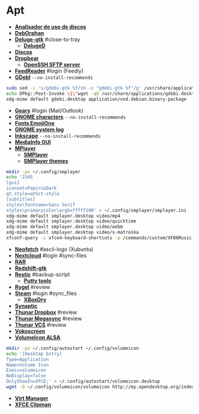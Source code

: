 # Apt
 - <a href="http://apt.ubuntu.com/p/baobab" target="_blank"><strong>Analisador de uso de discos</strong></a>
 - <a href="http://apt.ubuntu.com/p/deborphan" target="_blank"><strong>DebOrphan</strong></a>
 - <a href="http://apt.ubuntu.com/p/deluge-gtk" target="_blank"><strong>Deluge-gtk</strong></a> #close-to-tray
     - <a href="http://apt.ubuntu.com/p/deluged" target="_blank"><strong>DelugeD</strong></a>
 - <a href="http://apt.ubuntu.com/p/gnome-disk-utility" target="_blank"><strong>Discos</strong></a>
 - <a href="http://apt.ubuntu.com/p/dropbear" target="_blank"><strong>Dropbear</strong></a>
    - <a href="http://apt.ubuntu.com/p/openssh-sftp-server" target="_blank"><strong>OpenSSH SFTP server</strong></a>
 - <a href="http://apt.ubuntu.com/p/feedreader" target="_blank"><strong>FeedReader</strong></a> #login (Feedly)
 - <a href="http://apt.ubuntu.com/p/gdebi" target="_blank"><strong>GDebI</strong></a> `--no-install-recommends`
```bash
sudo sed -i 's/gdebi-gtk %f/sh -c "gdebi-gtk %f"/g' /usr/share/applications/gdebi.desktop
echo DPkg::Post-Invoke \{\"wget -qO /usr/share/applications/gdebi.desktop http://my.opendesktop.org/s/FiZyQR6JYNo8cSr/download\"\;\}\; | sudo tee /etc/apt/apt.conf.d/100gdebi
xdg-mime default gdebi.desktop application/vnd.debian.binary-package
```
 - <a href="http://apt.ubuntu.com/p/geary" target="_blank"><strong>Geary</strong></a> #login (Mail/Outlook)
 - <a href="http://apt.ubuntu.com/p/gnome-characters" target="_blank"><strong>GNOME characters</strong></a> `--no-install-recommends`
 - <a href="http://apt.ubuntu.com/p/fonts-emojione" target="_blank"><strong>Fonts EmojiOne</strong></a>
 - <a href="http://apt.ubuntu.com/p/gnome-system-log" target="_blank"><strong>GNOME system log</strong></a>
 - <a href="http://apt.ubuntu.com/p/inkscape" target="_blank"><strong>Inkscape</strong></a> `--no-install-recommends`
 - <a href="http://apt.ubuntu.com/p/mediainfo-gui" target="_blank"><strong>MediaInfo GUI</strong></a>
 - <a href="http://apt.ubuntu.com/p/mplayer" target="_blank"><strong>MPlayer</strong></a>
   - <a href="http://apt.ubuntu.com/p/smplayer" target="_blank"><strong>SMPlayer</strong></a>
   - <a href="http://apt.ubuntu.com/p/smplayer-themes" target="_blank"><strong>SMPlayer themes</strong></a>
```bash
mkdir -pv ~/.config/smplayer
echo '2345 	
[gui]
iconset=PapirusDark
qt_style=qt5ct-style
[subtitles]
styles\fontname=Sans Serif
styles\primarycolor\argb=fffff100' > ~/.config/smplayer/smplayer.ini
xdg-mime default smplayer.desktop video/mp4
xdg-mime default smplayer.desktop video/quicktime
xdg-mime default smplayer.desktop video/webm
xdg-mime default smplayer.desktop video/x-matroska
xfconf-query -c xfce4-keyboard-shortcuts -p /commands/custom/XF86Music -s "smplayer" -n -t string

```
 - <a href="http://apt.ubuntu.com/p/neofetch" target="_blank"><strong>Neofetch</strong></a> #ascii-logo (Xubuntu)
 - <a href="http://apt.ubuntu.com/p/nextcloud-desktop" target="_blank"><strong>Nextcloud</strong></a> #login #sync-files
 - <a href="http://apt.ubuntu.com/p/rar" target="_blank"><strong>RAR</strong></a>
 - <a href="http://apt.ubuntu.com/p/redshift-gtk" target="_blank"><strong>Redshift-gtk</strong></a>
 - <a href="http://apt.ubuntu.com/p/restic" target="_blank"><strong>Restic</strong></a> #backup-script
    - <a href="http://apt.ubuntu.com/p/putty-tools" target="_blank"><strong>Putty tools</strong></a>
 - <a href="http://apt.ubuntu.com/p/rygel-preferences" target="_blank"><strong>Rygel</strong></a> #review
 - <a href="http://apt.ubuntu.com/p/steam-installer" target="_blank"><strong>Steam</strong></a> #login #sync_files
    - <a href="http://apt.ubuntu.com/p/xboxdrv" target="_blank"><strong>XBoxDrv</strong></a>
 - <a href="http://apt.ubuntu.com/p/synaptic" target="_blank"><strong>Synaptic</strong></a>
 - <a href="http://apt.ubuntu.com/p/thunar-dropbox-plugin" target="_blank"><strong>Thunar Dropbox</strong></a> #review
 - <a href="http://apt.ubuntu.com/p/thunar-megasync" target="_blank"><strong>Thunar Megasync</strong></a> #review
 - <a href="http://apt.ubuntu.com/p/thunar-vcs-plugin" target="_blank"><strong>Thunar VCS</strong></a> #review
 - <a href="http://apt.ubuntu.com/p/vokoscreen" target="_blank"><strong>Vokoscreen</strong></a>
 - <a href="http://apt.ubuntu.com/p/volumeicon-alsa" target="_blank"><strong>VolumeIcon ALSA</strong></a>
```bash
mkdir -pv ~/.config/autostart ~/.config/volumeicon
echo '[Desktop Entry]
Type=Application
Name=Volume Icon
Exec=volumeicon
NoDisplay=false
OnlyShowIn=XFCE;' > ~/.config/autostart/volumeicon.desktop
wget -O ~/.config/volumeicon/volumeicon http://my.opendesktop.org/index.php/s/tw8kNw3pjdQbfwB/download #update-link
```
 - <a href="http://apt.ubuntu.com/p/virt-manager" target="_blank"><strong>Virt Manager</strong></a>
 - <a href="http://apt.ubuntu.com/p/xfce4-clipman" target="_blank"><strong>XFCE Clipman</strong></a>